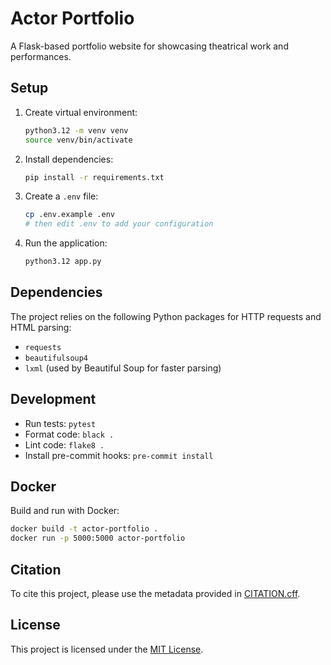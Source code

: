 # Actor Portfolio

A Flask-based portfolio website for showcasing theatrical work and performances.

## Setup

1. Create virtual environment:
   ```bash
   python3.12 -m venv venv
   source venv/bin/activate
   ```

2. Install dependencies:
   ```bash
   pip install -r requirements.txt
   ```

3. Create a `.env` file:
   ```bash
   cp .env.example .env
   # then edit .env to add your configuration
   ```

4. Run the application:
   ```bash
   python3.12 app.py
   ```

## Dependencies

The project relies on the following Python packages for HTTP requests and HTML parsing:

- `requests`
- `beautifulsoup4`
- `lxml` (used by Beautiful Soup for faster parsing)

## Development

- Run tests: `pytest`
- Format code: `black .`
- Lint code: `flake8 .`
- Install pre-commit hooks: `pre-commit install`

## Docker

Build and run with Docker:
```bash
docker build -t actor-portfolio .
docker run -p 5000:5000 actor-portfolio
```

## Citation

To cite this project, please use the metadata provided in [CITATION.cff](CITATION.cff).

## License

This project is licensed under the [MIT License](LICENSE).
